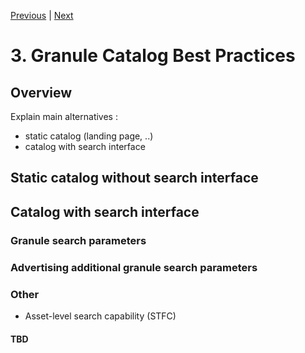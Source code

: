 [Previous](2-objectives-needs.md) | [Next](4-collection-catalogs.md)
# 3. Granule Catalog Best Practices

[//]: # (this is a comment)

## Overview

Explain main alternatives :
- static catalog (landing page, ..)
- catalog with search interface

## Static catalog without search interface

## Catalog with search interface

### Granule search parameters

### Advertising additional granule search parameters

### Other

- Asset-level search capability (STFC)

#### TBD

